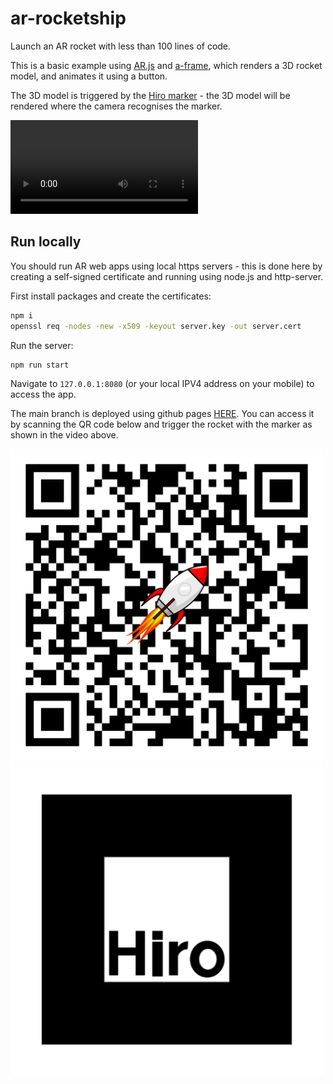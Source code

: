 # ar-rocketship

Launch an AR rocket with less than 100 lines of code.

This is a basic example using [AR.js](https://ar-js-org.github.io/AR.js-Docs/) and [a-frame](https://aframe.io/), which renders a 3D rocket model, and animates it using a button.

The 3D model is triggered by the [Hiro marker](https://commons.wikimedia.org/wiki/File:Hiro_marker_ARjs.png) - the 3D model will be rendered where the camera recognises the marker.

<video width="300" controls>

  <source src="assets/example.mp4" type="video/mp4">
  Your browser does not support the video tag.
</video>

## Run locally

You should run AR web apps using local https servers - this is done here by creating a self-signed certificate and running using node.js and http-server.

First install packages and create the certificates:

```bash
npm i
openssl req -nodes -new -x509 -keyout server.key -out server.cert
```

Run the server:

```bash
npm run start
```

Navigate to `127.0.0.1:8080` (or your local IPV4 address on your mobile) to access the app.

The main branch is deployed using github pages [HERE](https://joshmdrx.github.io/ar-rocketship/).
You can access it by scanning the QR code below and trigger the rocket with the marker as shown in the video above.

<img src="assets/qr-code.png" alt="QR Code" width="500"/>

<img src="assets/Pattern-hiro.png" alt="QR Code" width="500"/>
